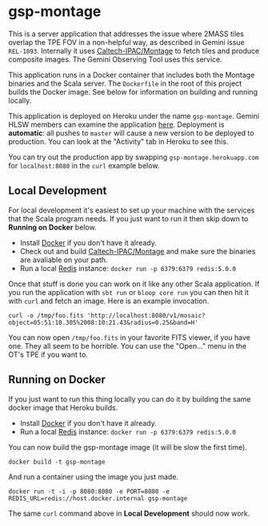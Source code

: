 # gsp-montage

This is a server application that addresses the issue where 2MASS tiles overlap the TPE FOV in a non-helpful way, as described in Gemini issue `REL-1093`. Internally it uses [Caltech-IPAC/Montage](https://github.com/Caltech-IPAC/Montage) to fetch tiles and produce composite images. The Gemini Observing Tool uses this service.

This application runs in a Docker container that includes both the Montage binaries and the Scala server. The `Dockerfile` in the root of this project builds the Docker image. See below for information on building and running locally.

This application is deployed on Heroku under the name `gsp-montage`. Gemini HLSW members can examine the application [here](https://dashboard.heroku.com/apps/gsp-montage). Deployment is **automatic**: all pushes to `master` will cause a new version to be deployed to production. You can look at the "Activity" tab in Heroku to see this.

You can try out the production app by swapping `gsp-montage.herokuapp.com` for `localhost:8080` in the `curl` example below.

## Local Development

For local development it's easiest to set up your machine with the services that the Scala program needs. If you just want to run it then skip down to **Running on Docker** below.


- Install [Docker](https://hub.docker.com/editions/community/docker-ce-desktop-mac) if you don't have it already.
- Check out and build [Caltech-IPAC/Montage](https://github.com/Caltech-IPAC/Montage) and make sure the binaries are avaliable on your path.
- Run a local [Redis](https://redis.io) instance: `docker run -p 6379:6379 redis:5.0.0`

Once that stuff is done you can work on it like any other Scala application. If you run the application with `sbt run` or `bloop core run` you can then hit it with `curl` and fetch an image. Here is an example invocation.

```
curl -o /tmp/foo.fits 'http://localhost:8080/v1/mosaic?object=05:51:10.305%2008:10:21.43&radius=0.25&band=H'
```

You can now open `/tmp/foo.fits` in your favorite FITS viewer, if you have one. They all seem to be horrible. You can use the "Open…" menu in the OT's TPE if you want to.

## Running on Docker

If you just want to run this thing locally you can do it by building the same docker image that Heroku builds.

- Install [Docker](https://hub.docker.com/editions/community/docker-ce-desktop-mac) if you don't have it already.
- Run a local [Redis](https://redis.io) instance: `docker run -p 6379:6379 redis:5.0.0`

You can now build the gsp-montage image (it will be slow the first time).

    docker build -t gsp-montage

And run a container using the image you just made.

    docker run -t -i -p 8080:8080 -e PORT=8080 -e REDIS_URL=redis://host.docker.internal gsp-montage

The same `curl` command above in **Local Development** should now work.